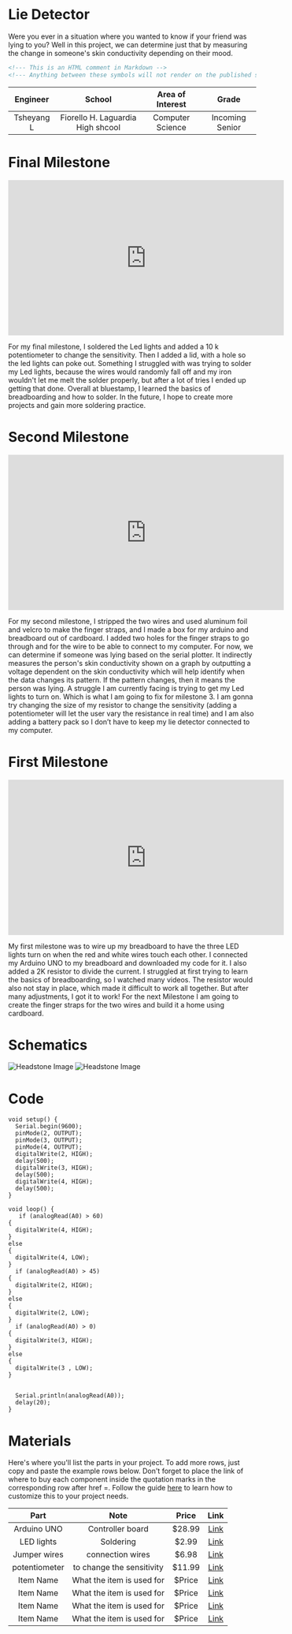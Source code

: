 # Lie Detector 
Were you ever in a situation where you wanted to know if your friend was lying to you? Well in this project, we can determine just that by measuring the change in someone's skin conductivity depending on their mood. 

```HTML 
<!--- This is an HTML comment in Markdown -->
<!--- Anything between these symbols will not render on the published site -->
```

| **Engineer** | **School** | **Area of Interest** | **Grade** |
|:--:|:--:|:--:|:--:|
| Tsheyang L | Fiorello H. Laguardia High shcool | Computer Science | Incoming Senior
  
# Final Milestone

<iframe width="560" height="315" src="https://www.youtube.com/embed/D9mpzIhttk4" title="YouTube video player" frameborder="0" allow="accelerometer; autoplay; clipboard-write; encrypted-media; gyroscope; picture-in-picture; web-share" allowfullscreen></iframe>

For my final milestone, I soldered the Led lights and added a 10 k potentiometer to change the sensitivity. Then I added a lid, with a hole so the led lights can poke out. Something I struggled with was trying to solder my Led lights, because the wires would randomly fall off and my iron wouldn't let me melt the solder properly, but after a lot of tries I ended up getting that done. Overall at bluestamp, I learned the basics of breadboarding and how to solder. In the future, I hope to create more projects and gain more soldering practice.


# Second Milestone

<iframe width="560" height="315" src="https://www.youtube.com/embed/PkrtjiQfmDU" title="YouTube video player" frameborder="0" allow="accelerometer; autoplay; clipboard-write; encrypted-media; gyroscope; picture-in-picture; web-share" allowfullscreen></iframe>

For my second milestone, I stripped the two wires and used aluminum foil and velcro to make the finger straps, and I made a box for my arduino and breadboard out of cardboard. I added two holes for the finger straps to go through and for the wire to be able to connect to my computer. For now, we can determine if someone was lying based on the serial plotter. It indirectly measures the person's skin conductivity shown on a graph by outputting a voltage dependent on the skin conductivity which will help identify when the data changes its pattern. If the pattern changes, then it means the person was lying. A struggle I am currently facing is trying to get my Led lights to turn on. Which is what I am going to fix for milestone 3. I am gonna try changing the size of my resistor to change the sensitivity (adding a potentiometer will let the user vary the resistance in real time) and I am also adding a battery pack so I don’t have to keep my lie detector connected to my computer. 


# First Milestone

<iframe width="560" height="315" src="https://www.youtube.com/embed/t69B1PQtK7U" title="YouTube video player" frameborder="0" allow="accelerometer; autoplay; clipboard-write; encrypted-media; gyroscope; picture-in-picture; web-share" allowfullscreen></iframe>

My first milestone was to wire up my breadboard to have the three LED lights turn on when the red and white wires touch each other. I connected my Arduino UNO to my breadboard and downloaded my code for it. I also added a 2K resistor to divide the current. I struggled at first trying to learn the basics of breadboarding, so I watched many videos. The resistor would also not stay in place, which made it difficult to work all together. But after many adjustments, I got it to work! For the next Milestone I am going to create the finger straps for the two wires and build it a home using cardboard.


# Schematics 
![Headstone Image](Screenshot-2023-07-26-at-10.26.47-AM.PNG)
![Headstone Image](IMG-9776.JPG)

# Code

```Arduino
void setup() {
  Serial.begin(9600);
  pinMode(2, OUTPUT);
  pinMode(3, OUTPUT);
  pinMode(4, OUTPUT);
  digitalWrite(2, HIGH);
  delay(500);
  digitalWrite(3, HIGH);
  delay(500);
  digitalWrite(4, HIGH);
  delay(500);
}

void loop() {
   if (analogRead(A0) > 60)
{
  digitalWrite(4, HIGH);
}
else
{
  digitalWrite(4, LOW);
}
  if (analogRead(A0) > 45)
{
  digitalWrite(2, HIGH);
}
else
{
  digitalWrite(2, LOW);
}
  if (analogRead(A0) > 0)
{
  digitalWrite(3, HIGH);
}
else
{
  digitalWrite(3 , LOW);
}

  
  Serial.println(analogRead(A0));
  delay(20);
}
```

# Materials
Here's where you'll list the parts in your project. To add more rows, just copy and paste the example rows below.
Don't forget to place the link of where to buy each component inside the quotation marks in the corresponding row after href =. Follow the guide [here]([url](https://www.markdownguide.org/extended-syntax/)) to learn how to customize this to your project needs. 

| **Part** | **Note** | **Price** | **Link** |
|:--:|:--:|:--:|:--:|
| Arduino UNO | Controller board  | $28.99 | <a href="https://www.amazon.com/Arduino-A000066-ARDUINO-UNO-R3/dp/B[008GRTSV6/"> Link </a> |
| LED lights | Soldering | $2.99 | <a href="https://www.banggood.com/200Pcs-3MM-LED-Light-Assorted-Kit-Red-Green-Blue-Yellow-White-DIY-LEDs-Set-p-1018612.html?p=3S161310753936201705&cur_warehouse=CN/"> Link </a> |
| Jumper wires | connection wires | $6.98 | <a href="https://www.amazon.com/Elegoo-EL-CP-004-Multicolored-Breadboard-arduino/dp/B01EV70C78)/"> Link </a> |
| potentiometer | to change the sensitivity | $11.99 | <a href="https://www.amazon.com/Swpeet-Potentiometer-Assortment-Multiturn-HighPrecision/dp/B07ZKK6T8S/ref=sr_1_1_sspacrid=3U5FBULMX91HC&keywords=potentiometer%2Bkit&qid=1691786783&sprefix=potentiometer%2Bkit%2Caps%2C86&sr=8-1-spons&sp_csd=d2lkZ2V0TmFtZT1zcF9hdGY&th=1/"> Link </a> |
| Item Name | What the item is used for | $Price | <a href="https://www.amazon.com/Arduino-A000066-ARDUINO-UNO-R3/dp/B008GRTSV6/"> Link </a> |
| Item Name | What the item is used for | $Price | <a href="https://www.amazon.com/Arduino-A000066-ARDUINO-UNO-R3/dp/B008GRTSV6/"> Link </a> |
| Item Name | What the item is used for | $Price | <a href="https://www.amazon.com/Arduino-A000066-ARDUINO-UNO-R3/dp/B008GRTSV6/"> Link </a> |
| Item Name | What the item is used for | $Price | <a href="https://www.amazon.com/Arduino-A000066-ARDUINO-UNO-R3/dp/B008GRTSV6/"> Link </a> |
